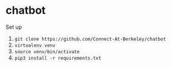 # chatbot

Set up

1. `git clone https://github.com/Connect-At-Berkeley/chatbot`
2. `virtualenv venv`
3. `source venv/bin/activate`
4. `pip3 install -r requirements.txt`
